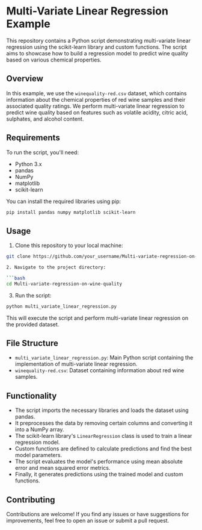 

# Multi-Variate Linear Regression Example

This repository contains a Python script demonstrating multi-variate linear regression using the scikit-learn library and custom functions. The script aims to showcase how to build a regression model to predict wine quality based on various chemical properties.

## Overview

In this example, we use the `winequality-red.csv` dataset, which contains information about the chemical properties of red wine samples and their associated quality ratings. We perform multi-variate linear regression to predict wine quality based on features such as volatile acidity, citric acid, sulphates, and alcohol content.

## Requirements

To run the script, you'll need:

- Python 3.x
- pandas
- NumPy
- matplotlib
- scikit-learn

You can install the required libraries using pip:

```bash
pip install pandas numpy matplotlib scikit-learn
```

## Usage

1. Clone this repository to your local machine:

```bash
git clone https://github.com/your_username/Multi-variate-regression-on-wine-quality.git

2. Navigate to the project directory:

```bash
cd Multi-variate-regression-on-wine-quality
```

3. Run the script:

```bash
python multi_variate_linear_regression.py
```

This will execute the script and perform multi-variate linear regression on the provided dataset.

## File Structure

- `multi_variate_linear_regression.py`: Main Python script containing the implementation of multi-variate linear regression.
- `winequality-red.csv`: Dataset containing information about red wine samples.

## Functionality

- The script imports the necessary libraries and loads the dataset using pandas.
- It preprocesses the data by removing certain columns and converting it into a NumPy array.
- The scikit-learn library's `LinearRegression` class is used to train a linear regression model.
- Custom functions are defined to calculate predictions and find the best model parameters.
- The script evaluates the model's performance using mean absolute error and mean squared error metrics.
- Finally, it generates predictions using the trained model and custom functions.

## Contributing

Contributions are welcome! If you find any issues or have suggestions for improvements, feel free to open an issue or submit a pull request.

